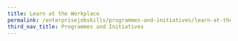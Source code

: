 ```yaml
---
title: Learn at the Workplace
permalink: /enterprisejobskills/programmes-and-initiatives/learn-at-the-workplace/
third_nav_title: Programmes and Initiatives
---
```


<meta http-equiv='Refresh' content='0;url=https://skillsfuture.gobusiness.gov.sg/support-and-programmes'>